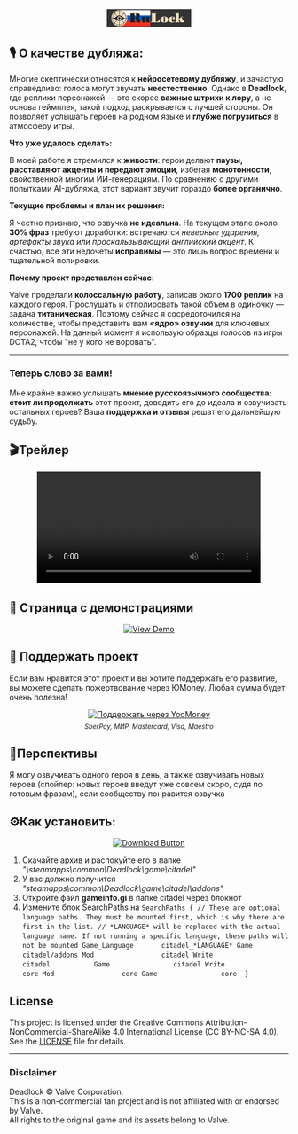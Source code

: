 
<div align="center">
<img src="assets/icons/banner.png" alt="RuLock Banner" width="30%">
</div>

## 🎙️ **О качестве дубляжа**:


Многие скептически относятся к **нейросетевому дубляжу**, и зачастую справедливо: голоса могут звучать **неестественно**. Однако в **Deadlock**, где реплики персонажей — это скорее **важные штрихи к лору**, а не основа геймплея, такой подход раскрывается с лучшей стороны. Он позволяет услышать героев на родном языке и **глубже погрузиться** в атмосферу игры.

**Что уже удалось сделать:**

В моей работе я стремился к **живости**: герои делают **паузы, расставляют акценты и передают эмоции**, избегая **монотонности**, свойственной многим ИИ-генерациям. По сравнению с другими попытками AI-дубляжа, этот вариант звучит гораздо **более органично**.

**Текущие проблемы и план их решения:**

Я честно признаю, что озвучка **не идеальна**. На текущем этапе около **30% фраз** требуют доработки: встречаются *неверные ударения, артефакты звука или проскальзывающий английский акцент*. К счастью, все эти недочеты **исправимы** — это лишь вопрос времени и тщательной полировки.

**Почему проект представлен сейчас:**

Valve проделали **колоссальную работу**, записав около **1700 реплик** на каждого героя. Прослушать и отполировать такой объем в одиночку — задача **титаническая**. Поэтому сейчас я сосредоточился на количестве, чтобы представить вам **«ядро» озвучки** для ключевых персонажей. 
На данный момент я использую образцы голосов из игры DOTA2, чтобы "не у кого не воровать".

---

### **Теперь слово за вами!**

Мне крайне важно услышать **мнение русскоязычного сообщества**: **стоит ли продолжать** этот проект, доводить его до идеала и озвучивать остальных героев? Ваша **поддержка и отзывы** решат его дальнейшую судьбу.


## **🎬Трейлер**

<div align="center">

<video controls width="80%">

  <source src="assets/video/rulock_trailer1.webm" type="video/webm">

  Ваш браузер не поддерживает видео.

</video>

</div>

## 🚀 Страница с демонстрациями

<div align="center">

[![View Demo](https://img.shields.io/badge/🔗%20Открыть%20демо-brightgreen?style=for-the-badge)](https://pioneermndr.github.io/RuLock/)

</div>


## 💖 **Поддержать проект**

Если вам нравится этот проект и вы хотите поддержать его развитие, вы можете сделать пожертвование через ЮMoney. Любая сумма будет очень полезна!


<div align="center">
  <a href="https://yoomoney.ru/transfer/quickpay?requestId=353630383634373434365f38336136666662336137636135643564343362653763636263396338393336373837383033383631">
    <img src="https://img.shields.io/badge/💳_Поддержать_проект-YooMoney-8B3FFD?style=for-the-badge&labelColor=FFA500" alt="Поддержать через YooMoney">
  </a>
  <br>
  <sub><i>SberPay, МИР, Mastercard, Visa, Maestro</i></sub>
</div>

## 🌅**Перспективы**

Я могу озвучивать одного героя в день, а также озвучивать новых героев (спойлер: новых героев введут уже совсем скоро, судя по готовым фразам), если сообществу понравится озвучка


## ⚙️**Как установить:**

<div align="center">

[![Download Button](https://img.shields.io/badge/Скачать_архив-darkgreen?style=for-the-badge&logo=windows&logoColor=white)](https://github.com/PioneerMNDR/RuLock/releases/latest/download/addons.rar)

</div>

1. Скачайте архив и распокуйте его в папке <i>"\steamapps\common\Deadlock\game\citadel"</i>
2. У вас должно получится <i>"steamapps\common\Deadlock\game\citadel\addons"</i>
3. Откройте файл **gameinfo.gi** в папке citadel через блокнот
4. Измените блок  SearchPaths 
на  ``SearchPaths
		{
			// These are optional language paths. They must be mounted first, which is why there are first in the list.
			// *LANGUAGE* will be replaced with the actual language name. If not running a specific language, these paths will not be mounted
			Game_Language		citadel_*LANGUAGE*
            Game                citadel/addons
            Mod                 citadel
            Write               citadel          
            Game                citadel
            Write               core
            Mod                 core
            Game                core 
		}``





## License

This project is licensed under the Creative Commons Attribution-NonCommercial-ShareAlike 4.0 International License (CC BY-NC-SA 4.0).  
See the [LICENSE](LICENSE) file for details.

---

### Disclaimer
Deadlock © Valve Corporation.  
This is a non-commercial fan project and is not affiliated with or endorsed by Valve.  
All rights to the original game and its assets belong to Valve.
